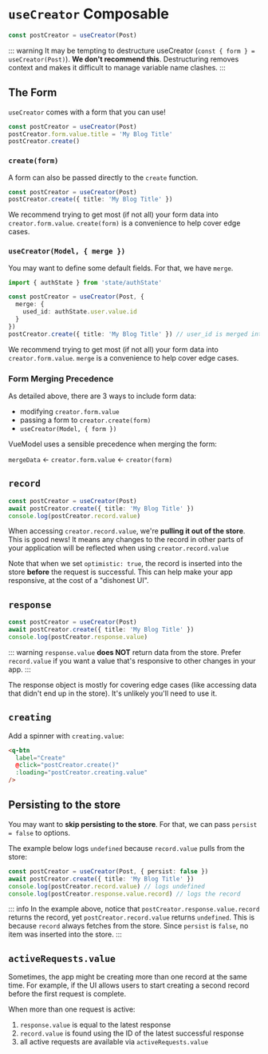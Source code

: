 <script setup>
import UseCreatorBasicRaw from './examples/UseCreatorBasic.vue?raw'
import UseCreatorBasic from './examples/UseCreatorBasic.vue'

import UseCreatorFormRaw from './examples/UseCreatorForm.vue?raw'
import UseCreatorForm from './examples/UseCreatorForm.vue'

import UseCreatorSpinnerRaw from './examples/UseCreatorSpinner.vue?raw'
import UseCreatorSpinner from './examples/UseCreatorSpinner.vue'
</script>

# `useCreator` Composable
```ts
const postCreator = useCreator(Post)
```

::: warning
It may be tempting to destructure useCreator (`const { form } = useCreator(Post)`). **We don't recommend this**. Destructuring removes context and makes it difficult to manage variable name clashes.
:::

## The Form
`useCreator` comes with a form that you can use!
```ts
const postCreator = useCreator(Post)
postCreator.form.value.title = 'My Blog Title'
postCreator.create()
```

<ExamplePanel
  title="Form"
  :content="UseCreatorFormRaw"
  :exampleComponent="UseCreatorForm"
/>

### `create(form)`
A form can also be passed directly to the `create` function.
```ts
const postCreator = useCreator(Post)
postCreator.create({ title: 'My Blog Title' })
```

We recommend trying to get most (if not all) your form data into `creator.form.value`. `create(form)` is a convenience to help cover edge cases.

### `useCreator(Model, { merge })`
You may want to define some default fields. For that, we have `merge`.
```ts
import { authState } from 'state/authState'

const postCreator = useCreator(Post, {
  merge: {
    used_id: authState.user.value.id
  }
})
postCreator.create({ title: 'My Blog Title' }) // user_id is merged into the form
```

We recommend trying to get most (if not all) your form data into `creator.form.value`. `merge` is a convenience to help cover edge cases.

### Form Merging Precedence
As detailed above, there are 3 ways to include form data:
- modifying `creator.form.value`
- passing a form to `creator.create(form)`
- `useCreator(Model, { form })`

VueModel uses a sensible precedence when merging the form:

`mergeData` <- `creator.form.value` <- `creator(form)`

## `record`
```ts
const postCreator = useCreator(Post)
await postCreator.create({ title: 'My Blog Title' })
console.log(postCreator.record.value)
```

When accessing `creator.record.value`, we're **pulling it out of the store**. This is good news! It means any changes to the record in other parts of your application will be reflected when using `creator.record.value`

Note that when we set `optimistic: true`, the record is inserted into the store **before** the request is successful. This can help make your app responsive, at the cost of a "dishonest UI".

## `response`
```ts
const postCreator = useCreator(Post)
await postCreator.create({ title: 'My Blog Title' })
console.log(postCreator.response.value)
```

::: warning
`response.value` **does NOT** return data from the store. Prefer `record.value` if you want a value that's responsive to other changes in your app.
:::

The response object is mostly for covering edge cases (like accessing data that didn't end up in the store). It's unlikely you'll need to use it.

## `creating`
Add a spinner with `creating.value`:
```html
<q-btn
  label="Create"
  @click="postCreator.create()"
  :loading="postCreator.creating.value"
/>
```

<ExamplePanel
  title="Spinner"
  :content="UseCreatorSpinnerRaw"
  :exampleComponent="UseCreatorSpinner"
/>

## Persisting to the store
You may want to **skip persisting to the store**. For that, we can pass `persist = false` to options.

The example below logs `undefined` because `record.value` pulls from the store:
```ts
const postCreator = useCreator(Post, { persist: false })
await postCreator.create({ title: 'My Blog Title' })
console.log(postCreator.record.value) // logs undefined
console.log(postCreator.response.value.record) // logs the record
```

::: info
In the example above, notice that `postCreator.response.value.record` returns the record, yet `postCreator.record.value` returns `undefined`. This is because `record` always fetches from the store. Since `persist` is `false`, no item was inserted into the store.
:::

## `activeRequests.value`
Sometimes, the app might be creating more than one record at the same time. For example, if the UI allows users to start creating a second record before the first request is complete.

When more than one request is active:
1. `response.value` is equal to the latest response
2. `record.value` is found using the ID of the latest successful response
3. all active requests are available via `activeRequests.value`

